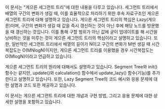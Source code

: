 이 문서는 "게으른 세그먼트 트리"에 대한 내용을 다루고 있습니다. 세그먼트 트리에서 배열의 구간의 변화가 생길 때, 이를 효율적으로 처리하기 위한 후속 자료구조인 게으른 세그먼트 트리에 대해 설명하고 있습니다. 게으른 세그먼트 트리의 핵심은 Lazy(게으른)이며, 구간의 변화가 생길 때 값을 즉시 갱신하는 것이 아닌 후에 해당 노드를 방문했을 때 갱신하는 것입니다. 이를 통해 구할 범위가 아닌 값에 굳이 업데이트를 해 시간을 낭비하는 것을 미루는 것이 게으른 세그먼트 트리의 핵심이라고 설명하고 있습니다. 또한, 일반적인 세그먼트 트리에서 배열의 길이가 N이고 구간의 변화가 M번 생길 때 시간복잡도는 O(MNlogN)이지만, 게으른 세그먼트 트리를 이용했을 경우 시간복잡도는 O(MlogN)이라고 언급하고 있습니다.

게으른 세그먼트 트리의 원리에 대해서도 설명하고 있습니다. Segment Tree와 init() 함수는 같지만, update()와 calculation() 함수에서 update_lazy() 함수(기능)를 추가한다고 설명하고 있습니다. 또한, Lazy Segment Tree의 코드 예시와 응용 문제에 대한 설명과 코드 또한 제공하고 있습니다.

이 문서는 게으른 세그먼트 트리에 대한 개념과 구현 방법, 그리고 응용 문제에 대한 상세한 설명을 포함하고 있습니다.